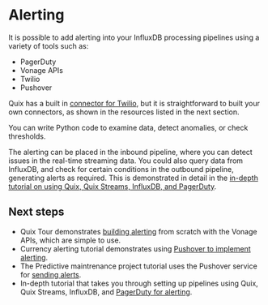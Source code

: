# Alerting

It is possible to add alerting into your InfluxDB processing pipelines using a variety of tools such as:

* PagerDuty
* Vonage APIs
* Twilio
* Pushover

Quix has a built in [connector for Twilio](https://quix.io/docs/connectors/twilio-destination.html), but it is straightforward to built your own connectors, as shown in the resources listed in the next section. 

You can write Python code to examine data, detect anomalies, or check thresholds. 

The alerting can be placed in the inbound pipeline, where you can detect issues in the real-time streaming data. You could also query data from InfluxDB, and check for certain conditions in the outbound pipeline, generating alerts as required. This is demonstrated in detail in the [in-depth tutorial on using Quix, Quix Streams, InfluxDB, and PagerDuty](../../../tutorials/influxdb-alerting/overview.md).

## Next steps

* Quix Tour demonstrates [building alerting](../../../get-started/quixtour/serve-sms.md) from scratch with the Vonage APIs, which are simple to use.
* Currency alerting tutorial demonstrates using [Pushover to implement alerting](../../../tutorials/currency-alerting/currency-alerting.md#setting-up-the-pushover-destination).
* The Predictive maintrenance project tutorial uses the Pushover service for [sending alerts](../../../tutorials/predictive-maintenance/phone-alerts.md).
* In-depth tutorial that takes you through setting up pipelines using Quix, Quix Streams, InfluxDB, and [PagerDuty for alerting](../../../tutorials/influxdb-alerting/overview.md).
